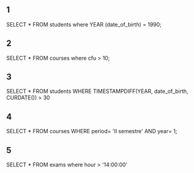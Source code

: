 ## 1

SELECT \*
FROM students
where YEAR (date_of_birth) = 1990;

## 2

SELECT \*
FROM courses
where cfu > 10;

## 3

SELECT \*
FROM students
WHERE TIMESTAMPDIFF(YEAR, date_of_birth, CURDATE()) > 30

## 4

SELECT \*
FROM courses
WHERE period= 'II semestre' AND year= 1;

## 5

SELECT \*
FROM exams
where hour > '14:00:00'
